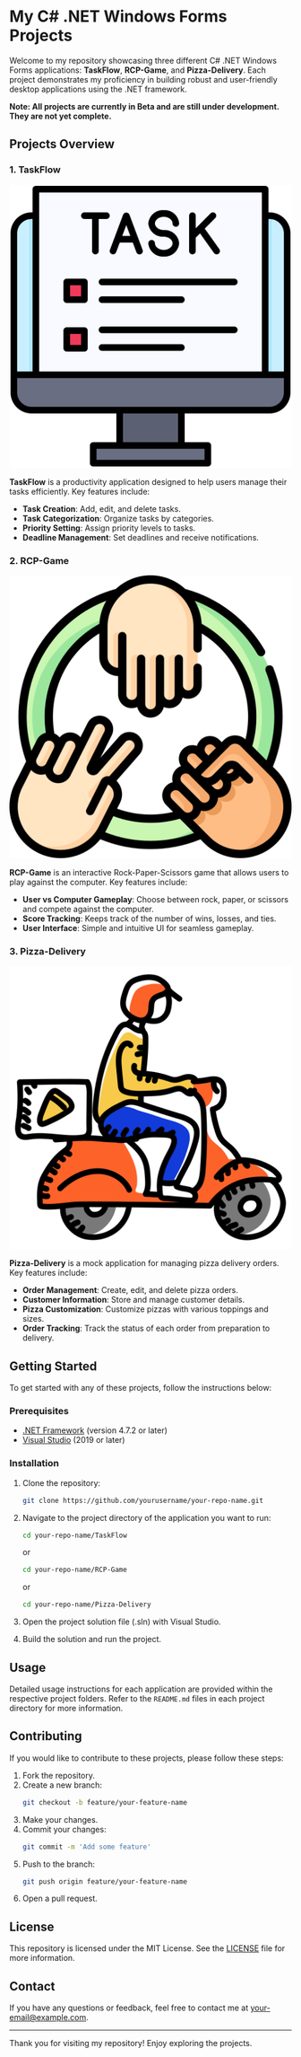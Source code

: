 # My C# .NET Windows Forms Projects

Welcome to my repository showcasing three different C# .NET Windows Forms applications: **TaskFlow**, **RCP-Game**, and **Pizza-Delivery**. Each project demonstrates my proficiency in building robust and user-friendly desktop applications using the .NET framework.

**Note: All projects are currently in Beta and are still under development. They are not yet complete.**

## Projects Overview

### 1. TaskFlow

![TaskFlow](./Z_Programmes_Icons/task.png)

**TaskFlow** is a productivity application designed to help users manage their tasks efficiently. Key features include:

- **Task Creation**: Add, edit, and delete tasks.
- **Task Categorization**: Organize tasks by categories.
- **Priority Setting**: Assign priority levels to tasks.
- **Deadline Management**: Set deadlines and receive notifications.

### 2. RCP-Game

![RCP-Game](./Z_Programmes_Icons/rock-paper-scissors.png)

**RCP-Game** is an interactive Rock-Paper-Scissors game that allows users to play against the computer. Key features include:

- **User vs Computer Gameplay**: Choose between rock, paper, or scissors and compete against the computer.
- **Score Tracking**: Keeps track of the number of wins, losses, and ties.
- **User Interface**: Simple and intuitive UI for seamless gameplay.

### 3. Pizza-Delivery

![Pizza-Delivery](./Z_Programmes_Icons/pizza-deliver.png)

**Pizza-Delivery** is a mock application for managing pizza delivery orders. Key features include:

- **Order Management**: Create, edit, and delete pizza orders.
- **Customer Information**: Store and manage customer details.
- **Pizza Customization**: Customize pizzas with various toppings and sizes.
- **Order Tracking**: Track the status of each order from preparation to delivery.

## Getting Started

To get started with any of these projects, follow the instructions below:

### Prerequisites

- [.NET Framework](https://dotnet.microsoft.com/download/dotnet-framework) (version 4.7.2 or later)
- [Visual Studio](https://visualstudio.microsoft.com/) (2019 or later)

### Installation

1. Clone the repository:
    ```bash
    git clone https://github.com/yourusername/your-repo-name.git
    ```

2. Navigate to the project directory of the application you want to run:
    ```bash
    cd your-repo-name/TaskFlow
    ```
    or
    ```bash
    cd your-repo-name/RCP-Game
    ```
    or
    ```bash
    cd your-repo-name/Pizza-Delivery
    ```

3. Open the project solution file (.sln) with Visual Studio.

4. Build the solution and run the project.

## Usage

Detailed usage instructions for each application are provided within the respective project folders. Refer to the `README.md` files in each project directory for more information.

## Contributing

If you would like to contribute to these projects, please follow these steps:

1. Fork the repository.
2. Create a new branch:
    ```bash
    git checkout -b feature/your-feature-name
    ```
3. Make your changes.
4. Commit your changes:
    ```bash
    git commit -m 'Add some feature'
    ```
5. Push to the branch:
    ```bash
    git push origin feature/your-feature-name
    ```
6. Open a pull request.

## License

This repository is licensed under the MIT License. See the [LICENSE](LICENSE) file for more information.

## Contact

If you have any questions or feedback, feel free to contact me at [your-email@example.com](mailto:your-email@example.com).

---

Thank you for visiting my repository! Enjoy exploring the projects.
